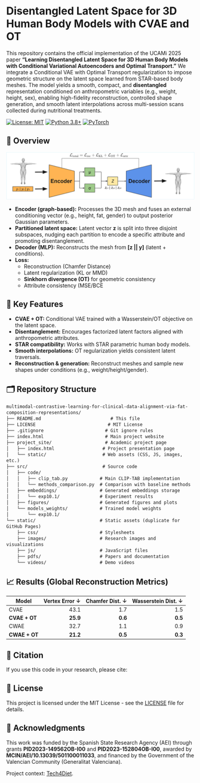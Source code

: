 # Disentangled Latent Space for 3D Human Body Models with CVAE and OT
This repository contains the official implementation of the UCAMi 2025 paper **“Learning Disentangled Latent Space for 3D Human Body Models with Conditional Variational Autoencoders and Optimal Transport.”** We integrate a Conditional VAE with Optimal Transport regularization to impose geometric structure on the latent space learned from STAR-based body meshes. The model yields a smooth, compact, and **disentangled** representation conditioned on anthropometric variables (e.g., weight, height, sex), enabling high-fidelity reconstruction, controlled shape generation, and smooth latent interpolations across multi-session scans collected during nutritional treatments.

[![License: MIT](https://img.shields.io/badge/License-MIT-yellow.svg)](https://opensource.org/licenses/MIT)
[![Python 3.8+](https://img.shields.io/badge/python-3.8+-blue.svg)](https://www.python.org/downloads/release/python-380/)
[![PyTorch](https://img.shields.io/badge/PyTorch-1.9+-red.svg)](https://pytorch.org/)


## 👀 Overview

![Methodology Overview](Images/Overview.png)

- **Encoder (graph-based):** Processes the 3D mesh and fuses an external conditioning vector (e.g., height, fat, gender) to output posterior Gaussian parameters.  
- **Partitioned latent space:** Latent vector **z** is split into three disjoint subspaces, nudging each partition to encode a specific attribute and promoting disentanglement.  
- **Decoder (MLP):** Reconstructs the mesh from **[z || y]** (latent + conditions).  
- **Loss:**  
  - Reconstruction (Chamfer Distance)  
  - Latent regularization (KL or MMD)  
  - **Sinkhorn divergence (OT)** for geometric consistency  
  - Attribute consistency (MSE/BCE


## 🎯 Key Features
- **CVAE + OT:** Conditional VAE trained with a Wasserstein/OT objective on the latent space.
- **Disentanglement:** Encourages factorized latent factors aligned with anthropometric attributes.
- **STAR compatibility:** Works with STAR parametric human body models.
- **Smooth interpolations:** OT regularization yields consistent latent traversals.
- **Reconstruction & generation:** Reconstruct meshes and sample new shapes under conditions (e.g., weight/height/gender).

## 🗂️ Repository Structure

```
multimodal-contrastive-learning-for-clinical-data-alignment-via-fat-composition-representations/
├── README.md                          # This file
├── LICENSE                           # MIT License
├── .gitignore                       # Git ignore rules
├── index.html                       # Main project website
├── project_site/                    # Academic project page
│   ├── index.html                  # Project presentation page
│   └── static/                     # Web assets (CSS, JS, images, etc.)
├── src/                            # Source code
│   ├── code/
│   │   ├── clip_tab.py            # Main CLIP-TAB implementation
│   │   └── methods_comparison.py  # Comparison with baseline methods
│   ├── embeddings/                # Generated embeddings storage
│   │   └── exp10.1/               # Experiment results
│   ├── figures/                   # Generated figures and plots
│   └── models_weights/            # Trained model weights
│       └── exp10.1/
└── static/                        # Static assets (duplicate for GitHub Pages)
    ├── css/                       # Stylesheets
    ├── images/                    # Research images and visualizations
    ├── js/                        # JavaScript files
    ├── pdfs/                      # Papers and documentation
    └── videos/                    # Demo videos
```

## 📈 Results (Global Reconstruction Metrics)
| Model       | Vertex Error ↓ | Chamfer Dist. ↓ | Wasserstein Dist. ↓ |
|-------------|----------------:|----------------:|--------------------:|
| CVAE        | 43.1            | 1.7             | 1.5                 |
| **CVAE + OT** | **25.9**        | **0.6**         | **0.5**             |
| CWAE        | 32.7            | 1.1             | 0.9                 |
| **CWAE + OT** | **21.2**        | **0.5**         | **0.3**             |


## 🔗 Citation

If you use this code in your research, please cite:

## 📝 License

This project is licensed under the MIT License - see the [LICENSE](LICENSE) file for details.

## 🤝 Acknowledgments

This work was funded by the Spanish State Research Agency (AEI) through grants **PID2023-149562OB-I00** and **PID2023-152804OB-I00**, awarded by **MCIN/AEI/10.13039/501100011033**, and financed by the Government of the Valencian Community (Generalitat Valenciana).

Project context: [Tech4Diet](https://github.com/Tech4DLab).
